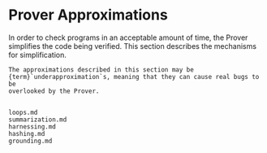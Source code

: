 Prover Approximations
=====================

In order to check programs in an acceptable amount of time, the Prover
simplifies the code being verified. This section describes the mechanisms for
simplification.

```{warning}
The approximations described in this section may be
{term}`underapproximation`s, meaning that they can cause real bugs to be
overlooked by the Prover.
```


```{toctree}

loops.md
summarization.md
harnessing.md
hashing.md
grounding.md
```

